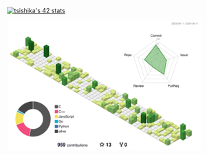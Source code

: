 [![tsishika's 42 stats](https://badge42.coday.fr/api/v2/clqkv28a0122101p49l97gk4c/stats?cursusId=21&coalitionId=307)](https://github.com/Ishi-eenn/42_my_logs)

<img alt="Top Langs" height="300px" src="./profile-3d-contrib/profile-green-animate.svg"/>
